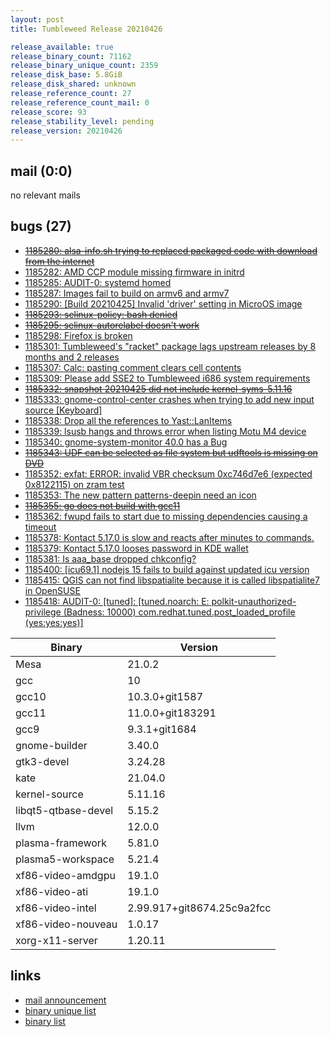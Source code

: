 ```yaml
---
layout: post
title: Tumbleweed Release 20210426

release_available: true
release_binary_count: 71162
release_binary_unique_count: 2359
release_disk_base: 5.8GiB
release_disk_shared: unknown
release_reference_count: 27
release_reference_count_mail: 0
release_score: 93
release_stability_level: pending
release_version: 20210426
---
```


## mail (0:0)

no relevant mails

## bugs (27)

<!--more-->

- ~~[1185280: alsa-info.sh trying to replaced packaged code with download from the internet](https://bugzilla.opensuse.org/show_bug.cgi?id=1185280)~~
- [1185282: AMD CCP module missing firmware in initrd](https://bugzilla.opensuse.org/show_bug.cgi?id=1185282)
- [1185285: AUDIT-0: systemd homed](https://bugzilla.opensuse.org/show_bug.cgi?id=1185285)
- [1185287: Images fail to build on armv6 and armv7](https://bugzilla.opensuse.org/show_bug.cgi?id=1185287)
- [1185290: \[Build 20210425\] Invalid 'driver' setting in MicroOS image](https://bugzilla.opensuse.org/show_bug.cgi?id=1185290)
- ~~[1185293: selinux-policy: bash denied](https://bugzilla.opensuse.org/show_bug.cgi?id=1185293)~~
- ~~[1185295: selinux-autorelabel doesn't work](https://bugzilla.opensuse.org/show_bug.cgi?id=1185295)~~
- [1185298: Firefox is broken](https://bugzilla.opensuse.org/show_bug.cgi?id=1185298)
- [1185301: Tumbleweed's "racket" package lags upstream releases by 8 months and 2 releases](https://bugzilla.opensuse.org/show_bug.cgi?id=1185301)
- [1185307: Calc: pasting comment clears cell contents](https://bugzilla.opensuse.org/show_bug.cgi?id=1185307)
- [1185309: Please add SSE2 to Tumbleweed i686 system requirements](https://bugzilla.opensuse.org/show_bug.cgi?id=1185309)
- ~~[1185332: snapshot 20210425 did not include kernel-syms-5.11.16](https://bugzilla.opensuse.org/show_bug.cgi?id=1185332)~~
- [1185333: gnome-control-center crashes when trying to add new input source \[Keyboard\]](https://bugzilla.opensuse.org/show_bug.cgi?id=1185333)
- [1185338: Drop all the references to Yast::LanItems](https://bugzilla.opensuse.org/show_bug.cgi?id=1185338)
- [1185339: lsusb hangs and throws error when listing Motu M4 device](https://bugzilla.opensuse.org/show_bug.cgi?id=1185339)
- [1185340: gnome-system-monitor 40.0 has a Bug](https://bugzilla.opensuse.org/show_bug.cgi?id=1185340)
- ~~[1185343: UDF can be selected as file system but udftools is missing on DVD](https://bugzilla.opensuse.org/show_bug.cgi?id=1185343)~~
- [1185352: exfat: ERROR: invalid VBR checksum 0xc746d7e6 (expected 0x8122115) on zram test](https://bugzilla.opensuse.org/show_bug.cgi?id=1185352)
- [1185353: The new pattern patterns-deepin need an icon](https://bugzilla.opensuse.org/show_bug.cgi?id=1185353)
- ~~[1185355: go does not build with gcc11](https://bugzilla.opensuse.org/show_bug.cgi?id=1185355)~~
- [1185362: fwupd fails to start due to missing dependencies causing a timeout](https://bugzilla.opensuse.org/show_bug.cgi?id=1185362)
- [1185378: Kontact 5.17.0 is slow and reacts after minutes to commands.](https://bugzilla.opensuse.org/show_bug.cgi?id=1185378)
- [1185379: Kontact 5.17.0 looses password in KDE wallet](https://bugzilla.opensuse.org/show_bug.cgi?id=1185379)
- [1185381: Is aaa_base dropped chkconfig?](https://bugzilla.opensuse.org/show_bug.cgi?id=1185381)
- [1185400: \[icu69.1\] nodejs 15 fails to build against updated icu version](https://bugzilla.opensuse.org/show_bug.cgi?id=1185400)
- [1185415: QGIS can not find libspatialite because it is called libspatialite7 in OpenSUSE](https://bugzilla.opensuse.org/show_bug.cgi?id=1185415)
- [1185418: AUDIT-0: \[tuned\]: \[tuned.noarch: E: polkit-unauthorized-privilege (Badness: 10000) com.redhat.tuned.post_loaded_profile (yes:yes:yes)\]](https://bugzilla.opensuse.org/show_bug.cgi?id=1185418)

Binary | Version
--- | ---
Mesa | 21.0.2
gcc | 10
gcc10 | 10.3.0+git1587
gcc11 | 11.0.0+git183291
gcc9 | 9.3.1+git1684
gnome-builder | 3.40.0
gtk3-devel | 3.24.28
kate | 21.04.0
kernel-source | 5.11.16
libqt5-qtbase-devel | 5.15.2
llvm | 12.0.0
plasma-framework | 5.81.0
plasma5-workspace | 5.21.4
xf86-video-amdgpu | 19.1.0
xf86-video-ati | 19.1.0
xf86-video-intel | 2.99.917+git8674.25c9a2fcc
xf86-video-nouveau | 1.0.17
xorg-x11-server | 1.20.11

## links

- [mail announcement](https://github.com/boombatower/tumbleweed-review/issues/10)
- [binary unique list](http://download.opensuse.org/history/20210426/rpm.unique.list)
- [binary list](http://download.opensuse.org/history/20210426/rpm.list)
